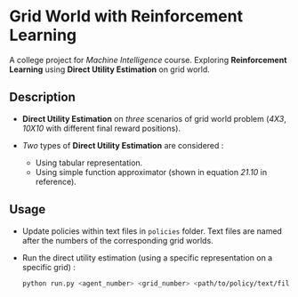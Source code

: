 # Grid World with Reinforcement Learning

A college project for _Machine Intelligence_ course. Exploring __Reinforcement Learning__ using __Direct Utility Estimation__ on grid world.

## Description

-   __Direct Utility Estimation__ on _three_ scenarios of grid world problem (_4X3_, _10X10_ with different final reward positions).

-   _Two_ types of __Direct Utility Estimation__ are considered :
    -   Using tabular representation.
    -   Using simple function approximator (shown in equation _21.10_ in reference).

## Usage

-   Update policies within text files in `policies` folder. Text files are named after the numbers of the corresponding grid worlds.

-   Run the direct utility estimation (using a specific representation on a specific grid) :
    ```bash
    python run.py <agent_number> <grid_number> <path/to/policy/text/file>
    ```
